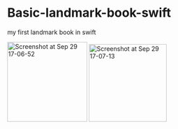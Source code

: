 # Basic-landmark-book-swift
my first landmark book in swift

<img width="183" alt="Screenshot at Sep 29 17-06-52" src="https://user-images.githubusercontent.com/77584235/193053827-da7d92a0-b1e7-42a9-906b-fba541fa4780.png">
<img width="178" alt="Screenshot at Sep 29 17-07-13" src="https://user-images.githubusercontent.com/77584235/193053891-a5dc4bfb-81e2-4306-96cf-2ac174e0bfc7.png">
